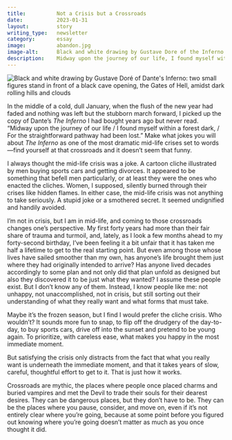 ```yaml
---
title:          Not a Crisis but a Crossroads
date:           2023-01-31
layout:         story
writing_type:   newsletter
category:       essay
image:          abandon.jpg
image-alt:      Black and white drawing by Gustave Dore of the Inferno by Dante, two small figures stand in front of a black cave opening, the Gates of Hell, amidst dark rolling hills and clouds
description:    Midway upon the journey of our life, I found myself within a forest dark, For the straightforward pathway had been lost.
---
```


<div><img alt="Black and white drawing by Gustave Doré of Dante's Inferno: two small figures stand in front of a black cave opening, the Gates of Hell, amidst dark rolling hills and clouds" src="{{ site.baseurl }}/images/abandon.jpg" /></div>

In the middle of a cold, dull January, when the flush of the new year had faded and nothing was left but the stubborn march forward, I picked up the copy of Dante’s _The Inferno_ I had bought years ago but never read. “Midway upon the journey of our life / I found myself within a forest dark, / For the straightforward pathway had been lost.” Make what jokes you will about _The Inferno_ as one of the most dramatic mid-life crises set to words—find yourself at that crossroads and it doesn’t seem that funny.

I always thought the mid-life crisis was a joke. A cartoon cliche illustrated by men buying sports cars and getting divorces. It appeared to be something that befell men particularly, or at least they were the ones who enacted the cliches. Women, I supposed, silently burned through their crises like hidden flames. In either case, the mid-life crisis was not anything to take seriously. A stupid joke or a smothered secret. It seemed undignified and handily avoided.

I’m not in crisis, but I am in mid-life, and coming to those crossroads changes one’s perspective. My first forty years had more than their fair share of trauma and turmoil, and, lately, as I look a few months ahead to my forty-second birthday, I’ve been feeling it a bit unfair that it has taken me half a lifetime to get to the real starting point. But even among those whose lives have sailed smoother than my own, has anyone’s life brought them just where they had originally intended to arrive? Has anyone lived decades accordingly to some plan and not only did that plan unfold as designed but also they discovered it to be just what they wanted? I assume these people exist. But I don’t know any of them. Instead, I know people like me: not unhappy, not unaccomplished, not in crisis, but still sorting out their understanding of what they really want and what forms that must take.

Maybe it’s the frozen season, but I find I would prefer the cliche crisis. Who wouldn’t? It sounds more fun to snap, to flip off the drudgery of the day-to-day, to buy sports cars, drive off into the sunset and pretend to be young again. To prioritize, with careless ease, what makes you happy in the most immediate moment.

But satisfying the crisis only distracts from the fact that what you really want is underneath the immediate moment, and that it takes years of slow, careful, thoughtful effort to get to it. That is just how it works.

Crossroads are mythic, the places where people once placed charms and buried vampires and met the Devil to trade their souls for their dearest desires. They can be dangerous places, but they don’t have to be. They can be the places where you pause, consider, and move on, even if it’s not entirely clear where you’re going, because at some point before you figured out knowing where you’re going doesn’t matter as much as you once thought it did.
